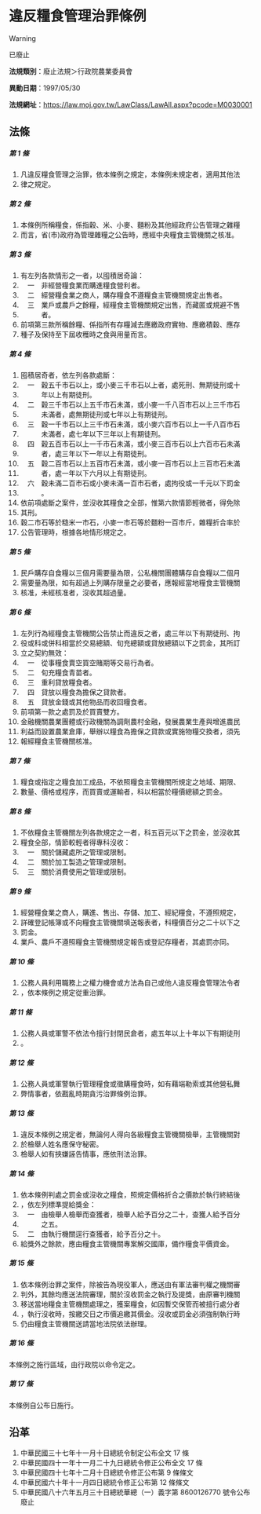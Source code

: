 # 違反糧食管理治罪條例


> [!WARNING]
> 已廢止


**法規類別**：廢止法規＞行政院農業委員會

**異動日期**：1997/05/30  

**法規網址**：https://law.moj.gov.tw/LawClass/LawAll.aspx?pcode=M0030001



## 法條
##### 第 1 條
1. 凡違反糧食管理之治罪，依本條例之規定，本條例未規定者，適用其他法
1. 律之規定。

##### 第 2 條
1. 本條例所稱糧食，係指穀、米、小麥、麵粉及其他經政府公告管理之雜糧
1. 而言，省(市)政府為管理雜糧之公告時，應經中央糧食主管機關之核准。

##### 第 3 條
1. 有左列各款情形之一者，以囤積居奇論：
1. 　一　非經營糧食業而購進糧食營利者。
1. 　二　經營糧食業之商人，購存糧食不遵糧食主管機關規定出售者。
1. 　三　業戶或農戶之餘糧，經糧食主管機關規定出售，而藏匿或規避不售
1. 　　　者。
1. 前項第三款所稱餘糧、係指所有存糧減去應繳政府實物、應繳積穀、應存
1. 種子及保持至下屆收穫時之食與用量而言。

##### 第 4 條
1. 囤積居奇者，依左列各款處斷：
1. 　一　穀五千市石以上，或小麥三千市石以上者，處死刑、無期徒刑或十
1. 　　　年以上有期徒刑。
1. 　二　穀三千市石以上五千市石未滿，或小麥一千八百市石以上三千市石
1. 　　　未滿者，處無期徒刑或七年以上有期徒刑。
1. 　三　穀一千市石以上三千市石未滿，或小麥六百市石以上一千八百市石
1. 　　　未滿者，處七年以下三年以上有期徒刑。
1. 　四　穀五百市石以上一千市石未滿，或小麥三百市石以上六百市石未滿
1. 　　　者，處三年以下一年以上有期徒刑。
1. 　五　穀二百市石以上五百市石未滿，或小麥一百市石以上三百市石未滿
1. 　　　者，處一年以下六月以上有期徒刑。
1. 　六　穀未滿二百市石或小麥未滿一百市石者，處拘役或一千元以下罰金
1. 　　　。
1. 依前項處斷之案件，並沒收其糧食之全部，惟第六款情節輕微者，得免除
1. 其刑。
1. 穀二市石等於糙米一市石，小麥一市石等於麵粉一百市斤，雜糧折合率於
1. 公告管理時，根據各地情形規定之。

##### 第 5 條
1. 民戶購存自食糧以三個月需要量為限，公私機關團體購存自食糧以二個月
1. 需要量為限，如有超過上列購存限量之必要者，應報經當地糧食主管機關
1. 核准，未經核准者，沒收其超過量。

##### 第 6 條
1. 左列行為經糧食主管機關公告禁止而違反之者，處三年以下有期徒刑、拘
1. 役或科或併科相當於交易總額、旬充總額或貸放總額以下之罰金，其所訂
1. 立之契約無效：
1. 　一　從事糧食賣空買空賭期等交易行為者。
1. 　二　旬充糧食青苗者。
1. 　三　重利貸放糧食者。
1. 　四　貸放以糧食為擔保之貸款者。
1. 　五　貸放金錢或其他物品而收回糧食者。
1. 前項第一款之處罰及於買賣雙方。
1. 金融機關農業團體或行政機關為調劑農村金融，發展農業生產與增進農民
1. 利益而設置農業倉庫，舉辦以糧食為擔保之貸款或實施物糧交換者，須先
1. 報經糧食主管機關核准。

##### 第 7 條
1. 糧食或指定之糧食加工成品，不依照糧食主管機關所規定之地域、期限、
1. 數量、價格或程序，而買賣或運輸者，科以相當於糧價總額之罰金。

##### 第 8 條
1. 不依糧食主管機關左列各款規定之一者，科五百元以下之罰金，並沒收其
1. 糧食全部，情節較輕者得專科沒收：
1. 　一　關於儲藏處所之管理或限制。
1. 　二　關於加工製造之管理或限制。
1. 　三　關於消費使用之管理或限制。

##### 第 9 條
1. 經營糧食業之商人，購進、售出、存儲、加工、經紀糧食，不遵照規定，
1. 詳確登記帳簿或不向糧食主管機關填送報表者，科糧價百分之二十以下之
1. 罰金。
1. 業戶、農戶不遵照糧食主管機關規定報告或登記存糧者，其處罰亦同。

##### 第 10 條
1. 公務人員利用職務上之權力機會或方法為自己或他人違反糧食管理法令者
1. ，依本條例之規定從重治罪。

##### 第 11 條
1. 公務人員或軍警不依法令擅行封閉民倉者，處五年以上十年以下有期徒刑
1. 。

##### 第 12 條
1. 公務人員或軍警執行管理糧食或徵購糧食時，如有藉端勒索或其他營私舞
1. 弊情事者，依戡亂時期貪污治罪條例治罪。

##### 第 13 條
1. 違反本條例之規定者，無論何人得向各級糧食主管機關檢舉，主管機關對
1. 於檢舉人姓名應保守秘密。
1. 檢舉人如有挾嫌誣告情事，應依刑法治罪。

##### 第 14 條
1. 依本條例判處之罰金或沒收之糧食，照規定價格折合之價款於執行終結後
1. ，依左列標準提給獎金：
1. 　一　由檢舉人檢舉而查獲者，檢舉人給予百分之二十，查獲人給予百分
1. 　　　之五。
1. 　二　由執行機關逕行查獲者，給予百分之十。
1. 給獎外之餘款，應由糧食主管機關專案解交國庫，備作糧食平價資金。

##### 第 15 條
1. 依本條例治罪之案件，除被告為現役軍人，應送由有軍法審判權之機關審
1. 判外，其餘均應送法院審理，關於沒收罰金之執行及提獎，由原審判機關
1. 移送當地糧食主管機關處理之，獲案糧食，如因暫交保管而被擅行處分者
1. ，執行沒收時，按繳交日之市價追繳其價金。沒收或罰金必須強制執行時
1. 仍由糧食主管機關送請當地法院依法辦理。

##### 第 16 條
本條例之施行區域，由行政院以命令定之。

##### 第 17 條
本條例自公布日施行。

## 沿革
1. 中華民國三十七年十一月十日總統令制定公布全文 17 條
1. 中華民國四十一年十一月二十九日總統令修正公布全文 17 條
1. 中華民國四十七年十二月十日總統令修正公布第 9  條條文
1. 中華民國六十年十一月四日總統令修正公布第 12 條條文
1. 中華民國八十六年五月三十日總統華總（一）義字第 8600126770 號令公布廢止
